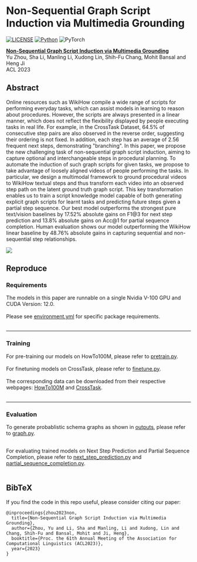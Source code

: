 # Non-Sequential Graph Script Induction via Multimedia Grounding
[![LICENSE](https://img.shields.io/badge/license-MIT-green)](./LICENSE)
[![Python](https://img.shields.io/badge/python-3.6-blue)](https://www.python.org/)
![PyTorch](https://img.shields.io/badge/pytorch-1.5-yellow)


**[Non-Sequential Graph Script Induction via Multimedia Grounding](https://aclanthology.org/2023.acl-long.303.pdf)**<br>
Yu Zhou, Sha Li, Manling Li, Xudong Lin, Shih-Fu Chang, Mohit Bansal and Heng Ji <br>
ACL 2023 <br>

## Abstract
Online resources such as WikiHow compile a wide range of scripts for performing everyday tasks, which can assist models in learning to reason about procedures. However, the scripts are always presented in a linear manner, which does not reflect the flexibility displayed by people executing tasks in real life. For example, in the CrossTask Dataset, 64.5% of consecutive step pairs are also observed in the reverse order, suggesting their ordering is not fixed. In addition, each step has an average of 2.56 frequent next steps, demonstrating "branching". In this paper, we propose the new challenging task of non-sequential graph script induction, aiming to capture optional and interchangeable steps in procedural planning. To automate the induction of such graph scripts for given tasks, we propose to take advantage of loosely aligned videos of people performing the tasks. In particular, we design a multimodal framework to ground procedural videos to WikiHow textual steps and thus transform each video into an observed step path on the latent ground truth graph script. This key transformation enables us to train a script knowledge model capable of both generating explicit graph scripts for learnt tasks and predicting future steps given a partial step sequence. Our best model outperforms the strongest pure text/vision baselines by 17.52% absolute gains on F1@3 for next step prediction and 13.8% absolute gains on Acc@1 for partial sequence completion. Human evaluation shows our model outperforming the WikiHow linear baseline by 48.76% absolute gains in capturing sequential and non-sequential step relationships.


![](./media/out.png)


## Reproduce
### Requirements

The models in this paper are runnable on a single Nvidia V-100 GPU and CUDA Version: 12.0. <br><br>
Please see [environment.yml](https://github.com/bryanzhou008/Multimodal-Graph-Script-Learning/blob/main/environment.yml) for specific package requirements.<br><br>

---

### Training

For pre-training our models on HowTo100M, please refer to [pretrain.py](https://github.com/bryanzhou008/Multimodal-Graph-Script-Learning/blob/main/src/pretrain.py).<br><br>
For finetuning models on CrossTask, please refer to  [finetune.py](https://github.com/bryanzhou008/Multimodal-Graph-Script-Learning/blob/main/src/finetune.py).<br><br>
The corresponding data can be downloaded from their respective webpages: [HowTo100M](https://www.di.ens.fr/willow/research/howto100m/) and [CrossTask](https://github.com/DmZhukov/CrossTask).<br><br>

---

### Evaluation

To generate probablistic schema graphs as shown in [outputs](https://github.com/bryanzhou008/Multimodal-Graph-Script-Learning/tree/main/sample_output), please refer to [graph.py](https://github.com/bryanzhou008/Multimodal-Graph-Script-Learning/blob/main/src/graph.py).<br><br>

For evaluating trained models on Next Step Prediction and Partial Sequence Completion, please refer to [next_step_prediction.py](https://github.com/bryanzhou008/Multimodal-Graph-Script-Learning/blob/main/src/next_step_prediction.py) and [partial_sequence_completion.py](https://github.com/bryanzhou008/Multimodal-Graph-Script-Learning/blob/main/src/partial_sequence_completion.py).<br><br>


## BibTeX

If you find the code in this repo useful, please consider citing our paper:

```
@inproceedings{zhou2023non,
  title={Non-Sequential Graph Script Induction via Multimedia Grounding},
  author={Zhou, Yu and Li, Sha and Manling, Li and Xudong, Lin and Chang, Shih-Fu and Bansal, Mohit and Ji, Heng},
  booktitle={Proc. the 61th Annual Meeting of the Association for Computational Linguistics (ACL2023)},
  year={2023}
}
```
